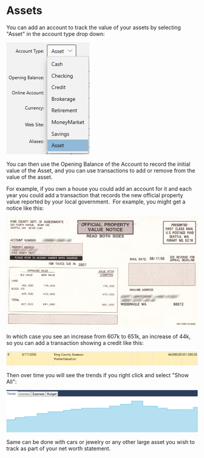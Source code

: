 # Assets

You can add an account to track the value of your assets by selecting "Asset" in the account type drop down:

![](../Images/Assets.png)

You can then use the Opening Balance of the Account to record the initial value of the Asset, and you can use transactions to add or remove from the value of the asset. 

For example, if you own a house you could add an account for it and each year you could add a transaction that records the new official property value reported by your local government.  For example, you might get a notice like this:

![](../Images/Assets1.png)

In which case you see an increase from 607k to 651k, an increase of 44k, so you can add a transaction showing a credit like this:

![](../Images/Assets2.png)

Then over time you will see the trends if you right click and select "Show All":

![](../Images/Assets3.png)

Same can be done with cars or jewelry or any other large asset you wish to track as part of your net worth statement.




